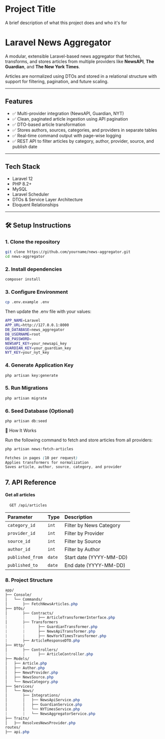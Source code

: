
# Project Title

A brief description of what this project does and who it's for

# Laravel News Aggregator

A modular, extensible Laravel-based news aggregator that fetches, transforms, and stores articles from multiple providers like **NewsAPI**, **The Guardian**, and **The New York Times**.

Articles are normalized using DTOs and stored in a relational structure with support for filtering, pagination, and future scaling.

---

## Features

- ✅ Multi-provider integration (NewsAPI, Guardian, NYT)
- ✅ Clean, paginated article ingestion using API pagination
- ✅ DTO-based article transformation
- ✅ Stores authors, sources, categories, and providers in separate tables
- ✅ Real-time command output with page-wise logging
- ✅ REST API to filter articles by category, author, provider, source, and publish date

---

## Tech Stack

- Laravel 12
- PHP 8.2+
- MySQL
- Laravel Scheduler
- DTOs & Service Layer Architecture
- Eloquent Relationships

---

## 🛠️ Setup Instructions

### 1. Clone the repository

```bash
git clone https://github.com/yourname/news-aggregator.git
cd news-aggregator
```
### 2. Install dependencies

```bash
composer install
```

### 3. Configure Environment

```bash
cp .env.example .env
```
Then update the .env file with your values:
```bash
APP_NAME=Laravel
APP_URL=http://127.0.0.1:8000
DB_DATABASE=news_aggregator
DB_USERNAME=root
DB_PASSWORD=
NEWSAPI_KEY=your_newsapi_key
GUARDIAN_KEY=your_guardian_key
NYT_KEY=your_nyt_key
```
### 4. Generate Application Key
```bash
php artisan key:generate
```
### 5. Run Migrations
```bash
php artisan migrate
```
### 6. Seed Database (Optional)
```bash
php artisan db:seed
```
🧠 How It Works

Run the following command to fetch and store articles from all providers:
```bash
php artisan news:fetch-articles
```
```css
Fetches in pages (10 per request)
Applies transformers for normalization
Saves article, author, source, category, and provider
```
## 7. API Reference

#### Get all articles

```http
  GET /api/articles
```

| Parameter     | Type     | Description                |
| :--------     | :------- | :------------------------- |
| `category_id` | `int` | Filter by News Category |
| `provider_id` | `int` | Filter by Provider |
| `source_id` | `int` | Filter by Source |
| `author_id` | `int` | Filter by Author |
| `published_from` | `date` | Start date (YYYY-MM-DD) |
| `published_to` | `date` | End date (YYYY-MM-DD) |

### 8. Project Structure
```css
app/
├── Console/
│   └── Commands/
│       ├── FetchNewsArticles.php
├── DTOs/
│       ├── Contracts/
|       |      ├── ArticleTransformerInterface.php
│       ├── Transformers
|       |      ├── GuardianTransformer.php
|       |      ├── NewsApiTransformer.php
|       |      ├── NewYorkTimesTransformer.php
|       ├── ArticleResponseDTO.php
├── Http/
│       ├── Controllers/
|       |      ├── ArticleController.php
├── Models/
│   ├── Article.php
│   ├── Author.php
│   ├── NewsProvider.php
│   ├── NewsSource.php
│   └── NewsCategory.php
├── Services/
│   └── News/
│       ├── Integrations/
│       │   ├── NewsApiService.php
│       │   ├── GuardianService.php
│       │   └── NYTimesService.php
|       |   └── NewsAggregatorService.php
├── Traits/
│   ├── ResolvesNewsProvider.php
routes/
├── api.php
```